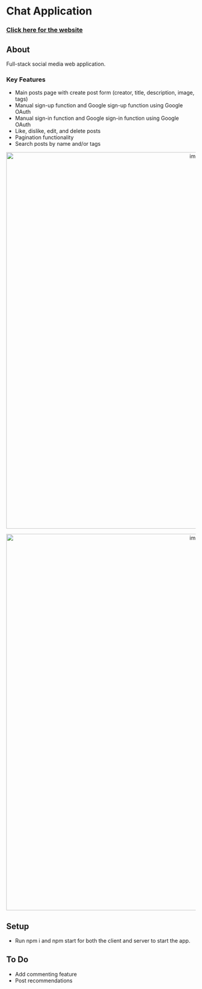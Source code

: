 # Chat Application

### [Click here for the website](https://am-chatapp.com)

## About
Full-stack social media web application. 

### Key Features
- Main posts page with create post form (creator, title, description, image, tags)
- Manual sign-up function and Google sign-up function using Google OAuth
- Manual sign-in function and Google sign-in function using Google OAuth
- Like, dislike, edit, and delete posts
- Pagination functionality
- Search posts by name and/or tags

<p align="center"><img width="1000" alt="image" src="https://github.com/M-Aaliyah/chat-app/assets/115180358/a56f8db8-ad23-497d-aa0d-fdf2c5844451">

<p align="center"><img width="1000" alt="image" src="https://github.com/M-Aaliyah/chat-app/assets/115180358/849a5aaf-4201-4ad4-923d-450861dde7e6">

## Setup
- Run npm i and npm start for both the client and server to start the app.

## To Do
- Add commenting feature
- Post recommendations
